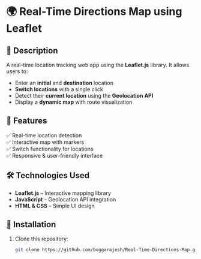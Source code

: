 # 🌍 Real-Time Directions Map using Leaflet

## 📌 Description
A real-time location tracking web app using the **Leaflet.js** library. It allows users to:
- Enter an **initial** and **destination** location
- **Switch locations** with a single click
- Detect their **current location** using the **Geolocation API**
- Display a **dynamic map** with route visualization


## 🚀 Features
✅ Real-time location detection  
✅ Interactive map with markers  
✅ Switch functionality for locations  
✅ Responsive & user-friendly interface  

## 🛠️ Technologies Used
- **Leaflet.js** – Interactive mapping library  
- **JavaScript** – Geolocation API integration  
- **HTML & CSS** – Simple UI design  

## 🔧 Installation
1. Clone this repository:  
   ```bash
   git clone https://github.com/buggarajesh/Real-Time-Directions-Map.git
